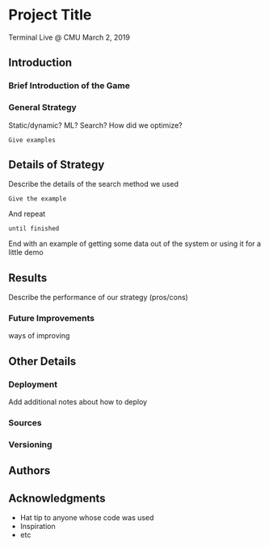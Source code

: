 # Project Title

Terminal Live @ CMU 
March 2, 2019

## Introduction

### Brief Introduction of the Game

### General Strategy

Static/dynamic? 
ML? 
Search? 
How did we optimize?

```
Give examples
```

## Details of Strategy

Describe the details of the search method we used

```
Give the example
```

And repeat

```
until finished
```

End with an example of getting some data out of the system or using it for a little demo

## Results

Describe the performance of our strategy (pros/cons)

### Future Improvements

ways of improving

## Other Details

### Deployment

Add additional notes about how to deploy

### Sources

### Versioning


## Authors


## Acknowledgments

* Hat tip to anyone whose code was used
* Inspiration
* etc

